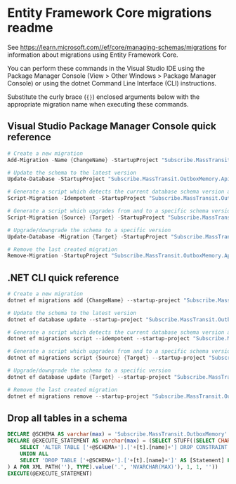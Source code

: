 # Entity Framework Core migrations readme

See <https://learn.microsoft.com//ef/core/managing-schemas/migrations> for information about migrations using Entity Framework Core.

You can perform these commands in the Visual Studio IDE using the Package Manager Console (View > Other Windows > Package Manager Console) or using the dotnet Command Line Interface (CLI) instructions.

Substitute the curly brace (`{}`) enclosed arguments below with the appropriate migration name when executing these commands.

## Visual Studio Package Manager Console quick reference

```powershell
# Create a new migration
Add-Migration -Name {ChangeName} -StartupProject "Subscribe.MassTransit.OutboxMemory.Api" -Project "Subscribe.MassTransit.OutboxMemory.Infrastructure"

# Update the schema to the latest version
Update-Database -StartupProject "Subscribe.MassTransit.OutboxMemory.Api" -Project "Subscribe.MassTransit.OutboxMemory.Infrastructure"

# Generate a script which detects the current database schema version and updates it to the latest
Script-Migration -Idempotent -StartupProject "Subscribe.MassTransit.OutboxMemory.Api" -Project "Subscribe.MassTransit.OutboxMemory.Infrastructure"

# Generate a script which upgrades from and to a specific schema version
Script-Migration {Source} {Target} -StartupProject "Subscribe.MassTransit.OutboxMemory.Api" -Project "Subscribe.MassTransit.OutboxMemory.Infrastructure"

# Upgrade/downgrade the schema to a specific version
Update-Database -Migration {Target} -StartupProject "Subscribe.MassTransit.OutboxMemory.Api" -Project "Subscribe.MassTransit.OutboxMemory.Infrastructure"

# Remove the last created migration
Remove-Migration -StartupProject "Subscribe.MassTransit.OutboxMemory.Api" -Project "Subscribe.MassTransit.OutboxMemory.Infrastructure"
```

## .NET CLI quick reference

```powershell
# Create a new migration
dotnet ef migrations add {ChangeName} --startup-project "Subscribe.MassTransit.OutboxMemory.Api" --project "Subscribe.MassTransit.OutboxMemory.Infrastructure"

# Update the schema to the latest version
dotnet ef database update --startup-project "Subscribe.MassTransit.OutboxMemory.Api" --project "Subscribe.MassTransit.OutboxMemory.Infrastructure"

# Generate a script which detects the current database schema version and updates it to the latest
dotnet ef migrations script --idempotent --startup-project "Subscribe.MassTransit.OutboxMemory.Api" --project "Subscribe.MassTransit.OutboxMemory.Infrastructure"

# Generate a script which upgrades from and to a specific schema version
dotnet ef migrations script {Source} {Target} --startup-project "Subscribe.MassTransit.OutboxMemory.Api" --project "Subscribe.MassTransit.OutboxMemory.Infrastructure"

# Upgrade/downgrade the schema to a specific version
dotnet ef database update {Target} --startup-project "Subscribe.MassTransit.OutboxMemory.Api" --project "Subscribe.MassTransit.OutboxMemory.Infrastructure"

# Remove the last created migration
dotnet ef migrations remove --startup-project "Subscribe.MassTransit.OutboxMemory.Api" --project "Subscribe.MassTransit.OutboxMemory.Infrastructure"
```

## Drop all tables in a schema

```sql
DECLARE @SCHEMA AS varchar(max) = 'Subscribe.MassTransit.OutboxMemory'
DECLARE @EXECUTE_STATEMENT AS varchar(max) = (SELECT STUFF((SELECT CHAR(13) + CHAR(10) + [Statement] FROM (
    SELECT 'ALTER TABLE ['+@SCHEMA+'].['+[t].[name]+'] DROP CONSTRAINT ['+[fk].[name]+']' AS [Statement] FROM [sys].[foreign_keys] AS [fk] INNER JOIN [sys].[tables] AS [t] ON [t].[object_id] = [fk].[parent_object_id] INNER JOIN [sys].[schemas] AS [s] ON [s].[schema_id] = [t].[schema_id] WHERE [s].[name] = @SCHEMA
    UNION ALL
    SELECT 'DROP TABLE ['+@SCHEMA+'].['+[t].[name]+']' AS [Statement] FROM [sys].[tables] AS [t] INNER JOIN [sys].[schemas] AS [s] ON [s].[schema_id] = [t].[schema_id] WHERE [s].[name] = @SCHEMA
) A FOR XML PATH(''), TYPE).value('.', 'NVARCHAR(MAX)'), 1, 1, ''))
EXECUTE(@EXECUTE_STATEMENT)
```
